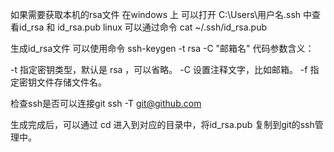 如果需要获取本机的rsa文件
在windows 上 可以打开 C:\Users\用户名\.ssh 中查看id_rsa 和 id_rsa.pub
linux 可以通过命令 cat ~/.ssh/id_rsa.pub

生成id_rsa文件
可以使用命令
ssh-keygen -t rsa -C "邮箱名"
代码参数含义：

-t 指定密钥类型，默认是 rsa ，可以省略。
-C 设置注释文字，比如邮箱。
-f 指定密钥文件存储文件名。

检查ssh是否可以连接git
ssh -T git@github.com


生成完成后，可以通过 cd 进入到对应的目录中，将id_rsa.pub 复制到git的ssh管理中。
